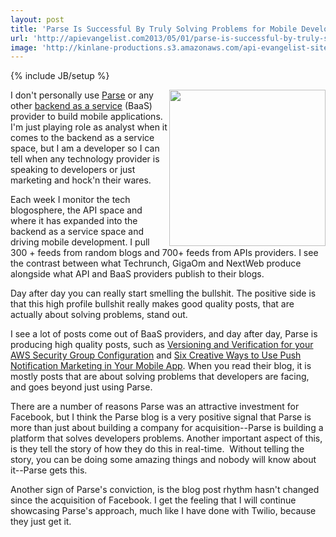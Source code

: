 ```yaml
---
layout: post
title: 'Parse Is Successful By Truly Solving Problems for Mobile Developers'
url: 'http://apievangelist.com2013/05/01/parse-is-successful-by-truly-solving-problems-for-mobile-developers/'
image: 'http://kinlane-productions.s3.amazonaws.com/api-evangelist-site/blog/parse-cloud.png'
---
```

{% include JB/setup %}
<p>
     <a href=https://parse.com/ target=_blank><img src=https://s3.amazonaws.com/kinlane-productions/baas/parse-cloud.png  width=250 align=right /></a>
</p>
<p>
     I don't personally use <a href=https://parse.com/>Parse</a> or any other <a href=http://baas.apievangelist.com/>backend as a service</a> (BaaS) provider to build mobile applications. I'm just playing role as analyst when it comes to the backend as a service space, but I am a developer so I can tell when any technology provider is speaking to developers or just marketing and hock'n their wares.
</p>
<p>
     Each week I monitor the tech blogosphere, the API space and where it has expanded into the backend as a service space and driving mobile development. I pull 300 + feeds from random blogs and 700+ feeds from APIs providers. I see the contrast between what Techrunch, GigaOm and NextWeb produce alongside what API and BaaS providers publish to their blogs.
</p>
<p>
     Day after day you can really start smelling the bullshit. The positive side is that this high profile bullshit really makes good quality posts, that are actually about solving problems, stand out.
</p>
<p>
     I see a lot of posts come out of BaaS providers, and day after day, Parse is producing high quality posts, such as <a href=http://blog.parse.com/2013/04/29/versioning-and-verification-for-your-aws-security-group-configuration/>Versioning and Verification for your AWS Security Group Configuration</a> and <a href=http://blog.parse.com/2013/04/09/six-creative-ways-to-use-push-notification-marketing-in-your-mobile-app/>Six Creative Ways to Use Push Notification Marketing in Your Mobile App</a>. When you read their blog, it is mostly posts that are about solving problems that developers are facing, and goes beyond just using Parse.
</p>
<p>
     There are a number of reasons Parse was an attractive investment for Facebook, but I think the Parse blog is a very positive signal that Parse is more than just about building a company for acquisition--Parse is building a platform that solves developers problems. Another important aspect of this, is they tell the story of how they do this in real-time.  Without telling the story, you can be doing some amazing things and nobody will know about it--Parse gets this.
</p>
<p>
     Another sign of Parse's conviction, is the blog post rhythm hasn't changed since the acquisition of Facebook. I get the feeling that I will continue showcasing Parse's approach, much like I have done with Twilio, because they just get it.
</p>

